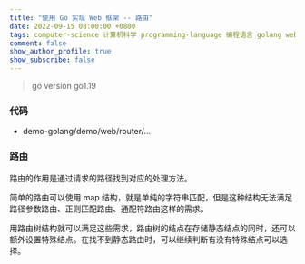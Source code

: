 ```yaml
---
title: "使用 Go 实现 Web 框架 -- 路由"
date: 2022-09-15 08:00:00 +0800
tags: computer-science 计算机科学 programming-language 编程语言 golang web-framework 框架 router 路由树
comment: false
show_author_profile: true
show_subscribe: false
---
```


> go version go1.19

### 代码

- demo-golang/demo/web/router/...

### 路由

路由的作用是通过请求的路径找到对应的处理方法。

简单的路由可以使用 map 结构，就是单纯的字符串匹配，但是这种结构无法满足路径参数路由、正则匹配路由、通配符路由这样的需求。

用路由树结构就可以满足这些需求，路由树的结点在存储静态结点的同时，还可以额外设置特殊结点。在找不到静态路由时，可以继续判断有没有特殊结点可以选择。
